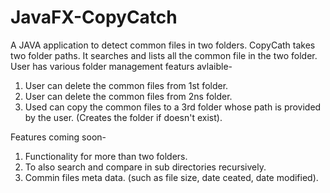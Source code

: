 # JavaFX-CopyCatch
A JAVA application to detect common files in two folders.
CopyCath takes two folder paths.
It searches and lists all the common file in the two folder.
User has various folder management featurs avlaible-
1. User can delete the common files from 1st folder.
2. User can delete the common files from 2ns folder.
3. Used can copy the common files to a 3rd folder whose path is provided by the user. (Creates the folder if doesn't exist).

Features coming soon-
1. Functionality for more than two folders.
2. To also search and compare in sub directories recursively.
3. Commin files meta data. (such as file size, date ceated, date modified).
